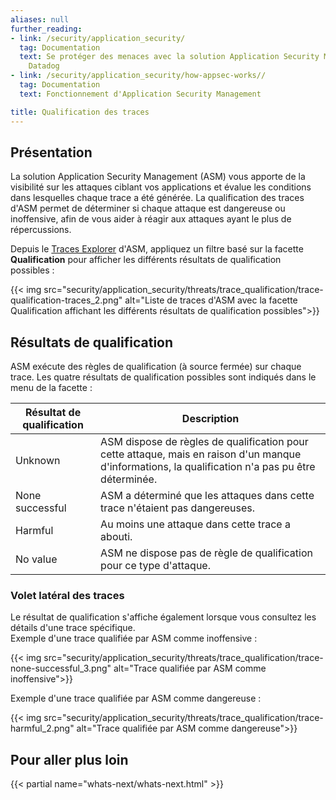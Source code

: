 ```yaml
---
aliases: null
further_reading:
- link: /security/application_security/
  tag: Documentation
  text: Se protéger des menaces avec la solution Application Security Management de
    Datadog
- link: /security/application_security/how-appsec-works//
  tag: Documentation
  text: Fonctionnement d'Application Security Management

title: Qualification des traces
---
```


## Présentation

La solution Application Security Management (ASM) vous apporte de la visibilité sur les attaques ciblant vos applications et évalue les conditions dans lesquelles chaque trace a été générée. La qualification des traces d'ASM permet de déterminer si chaque attaque est dangereuse ou inoffensive, afin de vous aider à réagir aux attaques ayant le plus de répercussions.

Depuis le [Traces Explorer][1] d'ASM, appliquez un filtre basé sur la facette **Qualification** pour afficher les différents résultats de qualification possibles :

{{< img src="security/application_security/threats/trace_qualification/trace-qualification-traces_2.png" alt="Liste de traces d'ASM avec la facette Qualification affichant les différents résultats de qualification possibles">}}

## Résultats de qualification

ASM exécute des règles de qualification (à source fermée) sur chaque trace. Les quatre résultats de qualification possibles sont indiqués dans le menu de la facette :

| Résultat de qualification | Description |
|------|-------------|
| Unknown | ASM dispose de règles de qualification pour cette attaque, mais en raison d'un manque d'informations, la qualification n'a pas pu être déterminée. |
| None successful | ASM a déterminé que les attaques dans cette trace n'étaient pas dangereuses. |
| Harmful | Au moins une attaque dans cette trace a abouti. |
| No value | ASM ne dispose pas de règle de qualification pour ce type d'attaque. |

### Volet latéral des traces

Le résultat de qualification s'affiche également lorsque vous consultez les détails d'une trace spécifique. </br>
Exemple d'une trace qualifiée par ASM comme inoffensive :

{{< img src="security/application_security/threats/trace_qualification/trace-none-successful_3.png" alt="Trace qualifiée par ASM comme inoffensive">}}

Exemple d'une trace qualifiée par ASM comme dangereuse :

{{< img src="security/application_security/threats/trace_qualification/trace-harmful_2.png" alt="Trace qualifiée par ASM comme dangereuse">}}

[1]: https://app.datadoghq.com/security/appsec/traces
## Pour aller plus loin

{{< partial name="whats-next/whats-next.html" >}}
